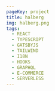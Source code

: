 ```yaml
---
pageKey: project
title: halberg
img: halberg.png
tags:
  - REACT
  - TYPESCRIPT
  - GATSBYJS
  - TAILWIND
  - I18N
  - HOOKS
  - GRAPHQL
  - E-COMMERCE
  - SERVERLESS
---
```

